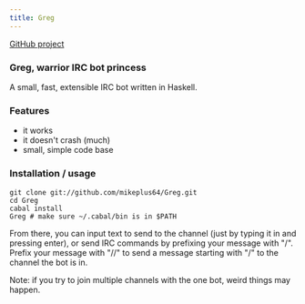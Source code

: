 ```yaml
---
title: Greg
---
```


[GitHub project](https://github.com/mikeplus64/Greg)

### Greg, warrior IRC bot princess

A small, fast, extensible IRC bot written in Haskell.

### Features

* it works
* it doesn't crash (much)
* small, simple code base

### Installation / usage

~~~ {.sh}
git clone git://github.com/mikeplus64/Greg.git
cd Greg
cabal install
Greg # make sure ~/.cabal/bin is in $PATH
~~~

From there, you can input text to send to the channel (just by typing it in and pressing enter), or send IRC commands by prefixing your message with "/". Prefix your message with "//" to send a message starting with "/" to the channel the bot is in.

Note: if you try to join multiple channels with the one bot, weird things may happen.

